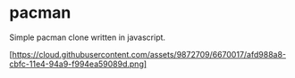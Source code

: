# pacman
Simple pacman clone written in javascript.

[https://cloud.githubusercontent.com/assets/9872709/6670017/afd988a8-cbfc-11e4-94a9-f994ea59089d.png]
